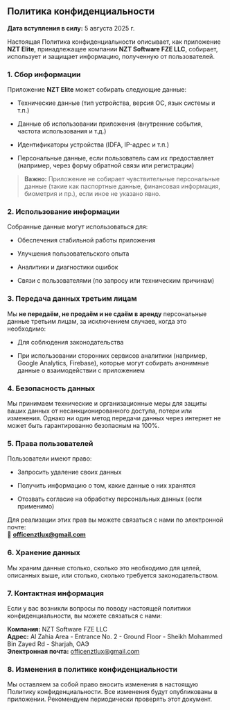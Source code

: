 ## **Политика конфиденциальности**

**Дата вступления в силу:** 5 августа 2025 г.

Настоящая Политика конфиденциальности описывает, как приложение **NZT
Elite**, принадлежащее компании **NZT Software FZE LLC**, собирает,
использует и защищает информацию, полученную от пользователей.

### **1. Сбор информации**

Приложение **NZT Elite** может собирать следующие данные:

- Технические данные (тип устройства, версия ОС, язык системы и т.п.)

- Данные об использовании приложения (внутренние события, частота
  использования и т.д.)

- Идентификаторы устройства (IDFA, IP-адрес и т.п.)

- Персональные данные, если пользователь сам их предоставляет (например,
  через форму обратной связи или регистрации)

> **Важно:** Приложение не собирает чувствительные персональные данные
> (такие как паспортные данные, финансовая информация, биометрия и пр.),
> если иное не указано явно.

### **2. Использование информации**

Собранные данные могут использоваться для:

- Обеспечения стабильной работы приложения

- Улучшения пользовательского опыта

- Аналитики и диагностики ошибок

- Связи с пользователями (по запросу или техническим причинам)

### **3. Передача данных третьим лицам**

Мы **не передаём, не продаём и не сдаём в аренду** персональные данные
третьим лицам, за исключением случаев, когда это необходимо:

- Для соблюдения законодательства

- При использовании сторонних сервисов аналитики (например, Google
  Analytics, Firebase), которые могут собирать анонимные данные о
  взаимодействии с приложением

### **4. Безопасность данных**

Мы принимаем технические и организационные меры для защиты ваших данных
от несанкционированного доступа, потери или изменения. Однако ни один
метод передачи данных через интернет не может быть гарантированно
безопасным на 100%.

### **5. Права пользователей**

Пользователи имеют право:

- Запросить удаление своих данных

- Получить информацию о том, какие данные о них хранятся

- Отозвать согласие на обработку персональных данных (если применимо)

Для реализации этих прав вы можете связаться с нами по электронной
почте:  
📧 **officenztlux@gmail.com**

### **6. Хранение данных**

Мы храним данные столько, сколько это необходимо для целей, описанных
выше, или столько, сколько требуется законодательством.

### **7. Контактная информация**

Если у вас возникли вопросы по поводу настоящей политики
конфиденциальности, вы можете связаться с нами:

**Компания:** NZT Software FZE LLC  
**Адрес:** Al Zahia Area - Entrance No. 2 - Ground Floor - Sheikh
Mohammed Bin Zayed Rd - Sharjah, ОАЭ  
**Электронная почта:** officenztlux@gmail.com

### **8. Изменения в политике конфиденциальности**

Мы оставляем за собой право вносить изменения в настоящую Политику
конфиденциальности. Все изменения будут опубликованы в приложении.
Рекомендуем периодически проверять этот документ.

